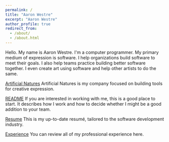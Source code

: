 ```yaml
---
permalink: /
title: "Aaron Westre"
excerpt: "Aaron Westre"
author_profile: true
redirect_from: 
  - /about/
  - /about.html
---
```


Hello. My name is Aaron Westre. I'm a computer programmer. My primary medium of expression is software. I help organizations build software to meet their goals. I also help teams practice building better software together. I even create art using software and help other artists to do the same.

[Artificial Natures](http://artificialnatures.com/)
Artificial Natures is my company focused on building tools for creative expression.

[README](/readme/)
If you are interested in working with me, this is a good place to start. It describes how I work and how to decide whether I might be a good addition to your team. 

[Resume](/resume/)
This is my up-to-date resumé, tailored to the software development industry.

[Experience](/cv/)
You can review all of my professional experience here.
